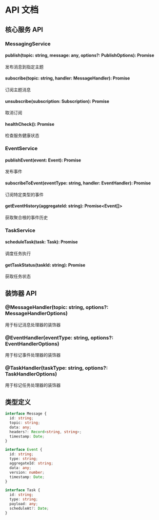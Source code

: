 # API 文档

## 核心服务 API

### MessagingService

#### publish(topic: string, message: any, options?: PublishOptions): Promise<void>
发布消息到指定主题

#### subscribe(topic: string, handler: MessageHandler): Promise<Subscription>
订阅主题消息

#### unsubscribe(subscription: Subscription): Promise<void>
取消订阅

#### healthCheck(): Promise<HealthStatus>
检查服务健康状态

### EventService

#### publishEvent(event: Event): Promise<void>
发布事件

#### subscribeToEvent(eventType: string, handler: EventHandler): Promise<Subscription>
订阅特定类型的事件

#### getEventHistory(aggregateId: string): Promise<Event[]>
获取聚合根的事件历史

### TaskService

#### scheduleTask(task: Task): Promise<TaskResult>
调度任务执行

#### getTaskStatus(taskId: string): Promise<TaskStatus>
获取任务状态

## 装饰器 API

### @MessageHandler(topic: string, options?: MessageHandlerOptions)
用于标记消息处理器的装饰器

### @EventHandler(eventType: string, options?: EventHandlerOptions)
用于标记事件处理器的装饰器

### @TaskHandler(taskType: string, options?: TaskHandlerOptions)
用于标记任务处理器的装饰器

## 类型定义

```typescript
interface Message {
  id: string;
  topic: string;
  data: any;
  headers?: Record<string, string>;
  timestamp: Date;
}

interface Event {
  id: string;
  type: string;
  aggregateId: string;
  data: any;
  version: number;
  timestamp: Date;
}

interface Task {
  id: string;
  type: string;
  payload: any;
  scheduleAt?: Date;
}
```